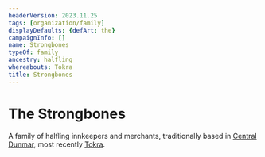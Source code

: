 ```yaml
---
headerVersion: 2023.11.25
tags: [organization/family]
displayDefaults: {defArt: the}
campaignInfo: []
name: Strongbones
typeOf: family
ancestry: halfling
whereabouts: Tokra
title: Strongbones
---
```

# The Strongbones

A family of halfling innkeepers and merchants, traditionally based in [Central Dunmar](<../../gazetteer/greater-dunmar/realms/dunmar/central-dunmar/central-dunmar.md>), most recently [Tokra](<../../gazetteer/greater-dunmar/realms/dunmar/central-dunmar/tokra/tokra.md>). 

